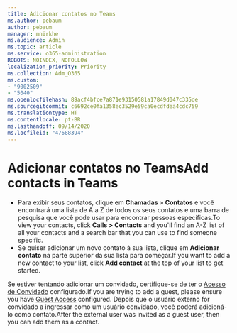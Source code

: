 ```yaml
---
title: Adicionar contatos no Teams
ms.author: pebaum
author: pebaum
manager: mnirkhe
ms.audience: Admin
ms.topic: article
ms.service: o365-administration
ROBOTS: NOINDEX, NOFOLLOW
localization_priority: Priority
ms.collection: Adm_O365
ms.custom:
- "9002509"
- "5040"
ms.openlocfilehash: 89acf4bfce7a871e93150581a17849d047c335de
ms.sourcegitcommit: c6692ce0fa1358ec3529e59ca0ecdfdea4cdc759
ms.translationtype: HT
ms.contentlocale: pt-BR
ms.lasthandoff: 09/14/2020
ms.locfileid: "47688394"
---
```

# <a name="add-contacts-in-teams"></a><span data-ttu-id="2557e-102">Adicionar contatos no Teams</span><span class="sxs-lookup"><span data-stu-id="2557e-102">Add contacts in Teams</span></span>

- <span data-ttu-id="2557e-103">Para exibir seus contatos, clique em **Chamadas > Contatos** e você encontrará uma lista de A a Z de todos os seus contatos e uma barra de pesquisa que você pode usar para encontrar pessoas específicas.</span><span class="sxs-lookup"><span data-stu-id="2557e-103">To view your contacts, click **Calls > Contacts** and you'll find an A-Z list of all your contacts and a search bar that you can use to find someone specific.</span></span> 
- <span data-ttu-id="2557e-104">Se quiser adicionar um novo contato à sua lista, clique em **Adicionar contato** na parte superior da sua lista para começar.</span><span class="sxs-lookup"><span data-stu-id="2557e-104">If you want to add a new contact to your list, click **Add contact** at the top of your list to get started.</span></span>

<span data-ttu-id="2557e-105">Se estiver tentando adicionar um convidado, certifique-se de ter o [Acesso de Convidado](https://docs.microsoft.com/microsoftteams/set-up-guests) configurado.</span><span class="sxs-lookup"><span data-stu-id="2557e-105">If you are trying to add a guest, please ensure you have [Guest Access](https://docs.microsoft.com/microsoftteams/set-up-guests) configured.</span></span> <span data-ttu-id="2557e-106">Depois que o usuário externo for convidado a ingressar como um usuário convidado, você poderá adicioná-lo como contato.</span><span class="sxs-lookup"><span data-stu-id="2557e-106">After the external user was invited as a guest user, then you can add them as a contact.</span></span>
